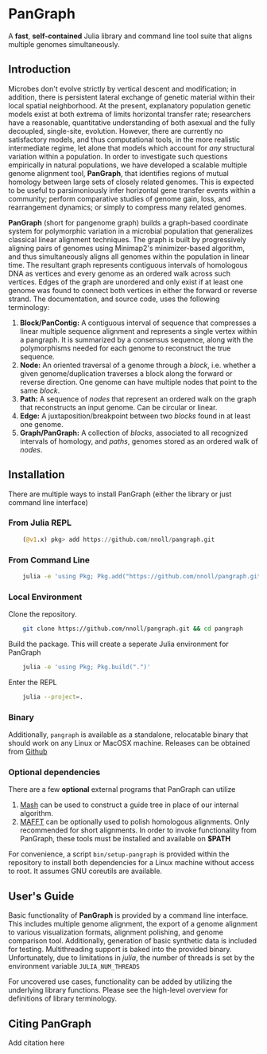 # PanGraph
A **fast**, **self-contained** Julia library and command line tool suite that aligns multiple genomes simultaneously.

## Introduction

Microbes don't evolve strictly by vertical descent and modification; in addition, there is persistent lateral exchange of genetic material within their local spatial neighborhood.
At the present, explanatory population genetic models exist at both extrema of limits horizontal transfer rate; researchers have a reasonable, quantitative understanding of both asexual and the fully decoupled, single-site, evolution.
However, there are currently no satisfactory models, and thus computational tools, in the more realistic intermediate regime, let alone that models which account for _any_ structural variation within a population.
In order to investigate such questions empirically in natural populations, we have developed a scalable multiple genome alignment tool, **PanGraph**, that identifies regions of mutual homology between large sets of closely related genomes.
This is expected to be useful to parsimoniously infer horizontal gene transfer events within a community; perform comparative studies of genome gain, loss, and rearrangement dynamics; or simply to compress many related genomes.

**PanGraph** (short for pangenome graph) builds a graph-based coordinate system for polymorphic variation in a microbial population that generalizes classical linear alignment techniques.
The graph is built by progressively aligning pairs of genomes using Minimap2's minimizer-based algorithm, and thus simultaneously aligns all genomes within the population in linear time.
The resultant graph represents contiguous intervals of homologous DNA as vertices and every genome as an ordered walk across such vertices.
Edges of the graph are unordered and only exist if at least one genome was found to connect both vertices in either the forward or reverse strand.
The documentation, and source code, uses the following terminology:

1. **Block/PanContig:**
    A contiguous interval of sequence that compresses a linear multiple sequence alignment and represents a single vertex within a pangraph.
    It is summarized by a consensus sequence, along with the polymorphisms needed for each genome to reconstruct the true sequence.
2. **Node:**
    An oriented traversal of a genome through a _block_, i.e. whether a given genome/duplication traverses a block along the forward or reverse direction.
    One genome can have multiple nodes that point to the same _block_.
3. **Path:**
    A sequence of _nodes_ that represent an ordered walk on the graph that reconstructs an input genome.
    Can be circular or linear.
4. **Edge:**
    A juxtaposition/breakpoint between two _blocks_ found in at least one genome.
5. **Graph/PanGraph:**
    A collection of _blocks_, associated to all recognized intervals of homology, and _paths_, genomes stored as an ordered walk of _nodes_.

## Installation

There are multiple ways to install PanGraph (either the library or just command line interface)

### From Julia REPL
```julia
    (@v1.x) pkg> add https://github.com/nnoll/pangraph.git
```

### From Command Line
```bash
    julia -e 'using Pkg; Pkg.add("https://github.com/nnoll/pangraph.git"); Pkg.build()'
```

### Local Environment

Clone the repository.
```bash
    git clone https://github.com/nnoll/pangraph.git && cd pangraph
```

Build the package. This will create a seperate Julia environment for PanGraph
```bash
    julia -e 'using Pkg; Pkg.build(".")'
```

Enter the REPL
```bash
    julia --project=.
```

### Binary
Additionally, `pangraph` is available as a standalone, relocatable binary that should work on any Linux or MacOSX machine.
Releases can be obtained from [Github](https://github.com/nnoll/pangraph/releases)

### Optional dependencies

There are a few **optional** external programs that PanGraph can utilize
1. [Mash](https://github.com/marbl/Mash) can be used to construct a guide tree in place of our internal algorithm.
2. [MAFFT](https://mafft.cbrc.jp/alignment/software/) can be optionally used to polish homologous alignments. Only recommended for short alignments.
In order to invoke functionality from PanGraph, these tools must be installed and available on **$PATH**

For convenience, a script `bin/setup-pangraph` is provided within the repository to install both dependencies for a Linux machine without access to root.
It assumes GNU coreutils are available.

## User's Guide

Basic functionality of **PanGraph** is provided by a command line interface.
This includes multiple genome alignment, the export of a genome alignment to various visualization formats, alignment polishing, and genome comparison tool.
Additionally, generation of basic synthetic data is included for testing.
Multithreading support is baked into the provided binary.
Unfortunately, due to limitations in *julia*, the number of threads is set by the environment variable `JULIA_NUM_THREADS`

For uncovered use cases, functionality can be added by utilizing the underlying library functions.
Please see the high-level overview for definitions of library terminology.

## Citing PanGraph

Add citation here
